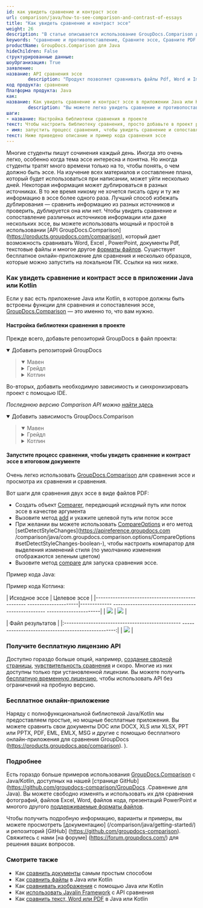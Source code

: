 ```yaml
---
id: как увидеть сравнение и контраст эссе
url: comparison/java/how-to-see-comparison-and-contrast-of-essays
title: "Как увидеть сравнение и контраст эссе"
weight: 26
description: "В статье описывается использование GroupDocs.Comparison для сравнения и сопоставления эссе."
keywords: "сравнение и противопоставление, Сравните эссе, Сравните PDF с Kotlin и Java, Инструмент сравнения для эссе"
productName: GroupDocs.Comparison для Java
hideChildren: False
структурированные данные:
шоуОрганизация: True
заявление:
название: API сравнения эссе
        description: "Продукт позволяет сравнивать файлы Pdf, Word и Image."
код продукта: сравнение
Платформа продукта: Java
как:
название: Как увидеть сравнение и контраст эссе в приложении Java или Kotlin
        description: "Вы можете легко увидеть сравнение и противопоставление эссе в своем собственном приложении Java или Kotlin, написав всего несколько строк кода."
шаги:
- название: Настройка библиотеки сравнения в проекте
текст: Чтобы настроить библиотеку сравнения, просто добавьте в проект репозиторий maven и зависимость
- имя: запустить процесс сравнения, чтобы увидеть сравнение и сопоставление эссе в результирующем документе.
текст: Ниже приведено описание и пример кода сравнения эссе
---
```

Многие студенты пишут сочинения каждый день. Иногда это очень легко, особенно когда тема эссе интересна и понятна. Но иногда студенты тратят много времени только на то, чтобы понять, о чем должно быть эссе. На изучение всех материалов и составление плана, который будет использоваться при написании, может уйти несколько дней. Некоторая информация может дублироваться в разных источниках. В то же время никому не хочется писать одну и ту же информацию в эссе более одного раза. Лучший способ избежать дублирования — сравнить информацию из разных источников и проверить, дублируется она или нет. Чтобы увидеть сравнение и сопоставление различных источников информации или даже нескольких эссе, вы можете использовать мощный и простой в использовании [API GroupDocs.Comparison] (https://products.groupdocs.com/comparison), который дает возможность сравнивать Word, Excel , PowerPoint, документы Pdf, текстовые файлы и многое другое [форматы файлов](/comparison/java/supported-document-formats/). Существует бесплатное онлайн-приложение для сравнения и несколько образцов, которые можно запустить на локальном ПК. Ссылки на них ниже.

### Как увидеть сравнение и контраст эссе в приложении Java или Kotlin

Если у вас есть приложение Java или Kotlin, в которое должны быть встроены функции для сравнения и сопоставления эссе, [GroupDocs.Comparison](https://products.groupdocs.com/comparison) — это именно то, что вам нужно.

#### Настройка библиотеки сравнения в проекте

Прежде всего, добавьте репозиторий GroupDocs в файл проекта:

<details open><summary>Добавить репозиторий GroupDocs</summary><blockquote>
<details open><summary>Мавен</summary>

<script src="https://gist.github.com/groupdocs-comparison-gists/9de00b81ae5dd326fc85fecb5c1220a6.js"></script>

</details>
<details><summary>Грейдл</summary>

<script src="https://gist.github.com/groupdocs-comparison-gists/15f77ae825f310acd9cad555dcea0019.js"></script>

</details>
<details><summary>Котлин</summary>

<script src="https://gist.github.com/groupdocs-comparison-gists/ad7ad48d4e7f9f60e858c7ba546f3745.js"></script>

</details>
</blockquote></details>

Во-вторых, добавить необходимую зависимость и синхронизировать проект с помощью IDE.

_Последнюю версию Comparison API можно [найти здесь](https://repository.groupdocs.com/comparison/)_

<details open><summary>Добавить зависимость GroupDocs.Comparison</summary><blockquote>
<details open><summary>Мавен</summary>

<script src="https://gist.github.com/groupdocs-comparison-gists/f4d8f0b56d1dfa24dea18c68cd9d8001.js"></script>

</details>
<details><summary>Грейдл</summary>

<script src="https://gist.github.com/groupdocs-comparison-gists/b760d58061daa45d9b211e2701aa52b5.js"></script>

</details>
<details><summary>Котлин</summary>

<script src="https://gist.github.com/groupdocs-comparison-gists/b20a9f70c3442ca586a95b00a778a464.js"></script>

</details>
</blockquote></details>

#### Запустите процесс сравнения, чтобы увидеть сравнение и контраст эссе в итоговом документе

Очень легко использовать [GroupDocs.Comparison](https://products.groupdocs.com/comparison) для сравнения эссе и просмотра их сравнения и сравнения.

Вот шаги для сравнения двух эссе в виде файлов PDF:

* Создать объект [Comparer](https://apireference.groupdocs.com/comparison/java/com.groupdocs.comparison/Comparer), передающий исходный путь или поток эссе в качестве аргумента
* Вызовите метод [add](https://apireference.groupdocs.com/comparison/java/com.groupdocs.comparison/Comparer#add(java.lang.String)) и укажите целевой путь или поток эссе
* При желании вы можете использовать [CompareOptions](https://apireference.groupdocs.com/comparison/java/com.groupdocs.comparison.options/CompareOptions) и его метод [setDetectStyleChanges](https://apireference.groupdocs.com /comparison/java/com.groupdocs.comparison.options/CompareOptions#setDetectStyleChanges-boolean-), чтобы настроить компаратор для выделения изменений стиля (по умолчанию изменения отображаются зеленым цветом)
* Вызовите метод [compare](https://apireference.groupdocs.com/comparison/java/com.groupdocs.comparison/Comparer#compare(java.lang.String)) для запуска сравнения эссе.

Пример кода Java:

<script src="https://gist.github.com/groupdocs-comparison-gists/fc7b36954eb871f1fee1b1e5d6043ea3.js"></script>

Пример кода Котлина:

<script src="https://gist.github.com/groupdocs-comparison-gists/fabd50201a84e3325f88db48b7668f8d.js"></script>

| Исходное эссе | Целевое эссе |
|------------------------------------------------- ---------------------|------------- -------------------------------------------------- ----------------------|
| ![](comparison/java/images/how-to-see-comparison-and-contrast-of-essays-source.png) | ![](comparison/java/images/how-to-see-comparison-and-contrast-of-essays-target.png) |

| Файл результатов |
|:------------------------------------------------ --------------------------------------------------:|
| ![](comparison/java/images/how-to-see-comparison-and-contrast-of-essays-result.png) |

### Получите бесплатную лицензию API

Доступно гораздо больше опций, например, [создание сводной страницы](/comparison/java/get-only-summary-page/), [чувствительность сравнения](/comparison/java/adjusting-comparison-sensitivity/) и скоро. Многие из них доступны только при установленной лицензии. Вы можете получить [бесплатную временную лицензию](https://purchase.groupdocs.com/temporary-license), чтобы использовать API без ограничений на пробную версию.

### Бесплатное онлайн-приложение
Наряду с полнофункциональной библиотекой Java/Kotlin мы предоставляем простые, но мощные бесплатные приложения.
Вы можете сравнить свои документы DOC или DOCX, XLS или XLSX, PPT или PPTX, PDF, EML, EMLX, MSG и другие с помощью бесплатного онлайн-приложения для сравнения GroupDocs (https://products.groupdocs.app/comparison). ).

### Подробнее

Есть гораздо больше примеров использования [GroupDocs.Comparison](https://products.groupdocs.com/comparison) с Java/Kotlin, доступных на нашей [странице GitHub](https://github.com/groupdocs-comparison/GroupDocs .Сравнение для Java). Вы можете свободно изменять и использовать их для сравнения фотографий, файлов Excel, Word, файлов кода, презентаций PowerPoint и многого другого [поддерживаемые форматы файлов](/comparison/java/supported-document-formats/).

Чтобы получить подробную информацию, варианты и примеры, вы можете просмотреть [документацию] (/comparison/java/getting-started/) и репозиторий [GitHub] (https://github.com/groupdocs-comparison). Свяжитесь с нами [на форуме] (https://forum.groupdocs.com/) для решения ваших вопросов.

### Смотрите также

* Как [сравнить документы](/comparison/java/how-to-compare-documents-in-the-easiest-way) самым простым способом
* Как [сравнить файлы](/comparison/java/how-to-compare-files-in-java-or-kotlin) в Java или Kotlin
* Как [сравнивать изображения](/comparison/java/how-to-compare-images-using-java-or-kotlin) с помощью Java или Kotlin
* Как [использовать Javalin Framework](/comparison/java/how-to-use-javalin-comparison-sample) с API сравнения
* Как [сравнить текст, Word или PDF](/comparison/java/how-to-compare-text-word-pdf-in-java-or-kotlin) в Java или Kotlin

